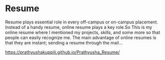 # Resume
Resume plays essential role in every off-campus or on-campus placement. Instead of a handy resume, online resume plays a key role.So This is my online resume where I mentioned my projects, skills, and some more so that people can easily recognize me. The main advantage of online resumes is that they are instant; sending a resume through the mail…

https://prathyushakuppili.github.io/Prathyusha_Resume/

